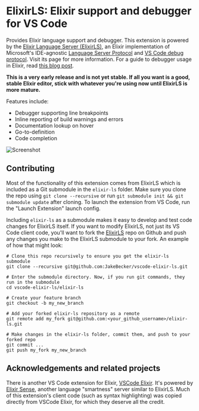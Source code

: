 # ElixirLS: Elixir support and debugger for VS Code

Provides Elixir language support and debugger. This extension is powered by the [Elixir Language Server (ElixirLS)](https://github.com/JakeBecker/elixir-ls), an Elixir implementation of Microsoft's IDE-agnostic [Language Server Protocol](https://github.com/Microsoft/language-server-protocol) and [VS Code debug protocol](https://code.visualstudio.com/docs/extensionAPI/api-debugging). Visit its page for more information. For a guide to debugger usage in Elixir, read [this blog post](https://medium.com/@JakeBeckerCode/debugging-elixir-in-vs-code-400e21814614).

**This is a very early release and is not yet stable. If all you want is a good, stable Elixir editor, stick with whatever you're using now until ElixirLS is more mature.**

Features include:

- Debugger supporting line breakpoints
- Inline reporting of build warnings and errors
- Documentation lookup on hover
- Go-to-definition
- Code completion

![Screenshot](https://raw.githubusercontent.com/JakeBecker/elixir-ls/master/screenshot.png)

## Contributing

Most of the functionality of this extension comes from ElixirLS which is included as a Git submodule in the `elixir-ls` folder. Make sure you clone the repo using `git clone --recursive` or run `git submodule init && git submodule update` after cloning. To launch the extension from VS Code, run the "Launch Extension" launch config.

Including `elixir-ls` as a submodule makes it easy to develop and test code changes for ElixirLS itself. If you want to modify ElixirLS, not just its VS Code client code, you'll want to fork the [ElixirLS](https://github.com/JakeBecker/elixir-ls) repo on Github and push any changes you make to the ElixirLS submodule to your fork. An example of how that might look:

```
# Clone this repo recursively to ensure you get the elixir-ls submodule
git clone --recursive git@github.com:JakeBecker/vscode-elixir-ls.git

# Enter the submodule directory. Now, if you run git commands, they run in the submodule
cd vscode-elixir-ls/elixir-ls

# Create your feature branch
git checkout -b my_new_branch

# Add your forked elixir-ls repository as a remote
git remote add my_fork git@github.com:<your_github_username>/elixir-ls.git

# Make changes in the elixir-ls folder, commit them, and push to your forked repo
git commit ...
git push my_fork my_new_branch
```

## Acknowledgements and related projects

There is another VS Code extension for Elixir, [VSCode Elixir](https://github.com/fr1zle/vscode-elixir). It's powered by [Elixir Sense](https://github.com/msaraiva/elixir_sense), another language "smartness" server similar to ElixirLS. Much of this extension's client code (such as syntax highlighting) was copied directly from VSCode Elixir, for which they deserve all the credit.
